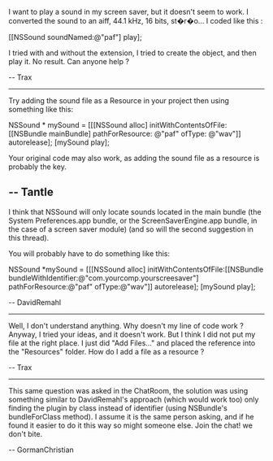 I want to play a sound in my screen saver, but it doesn't seem to work. I converted the sound to an aiff, 44.1 kHz, 16 bits, st�r�o... I coded like this :
    
[[NSSound soundNamed:@"paf"] play];


I tried with and without the extension, I tried to create the object, and then play it. No result. Can anyone help ?

-- Trax

----

Try adding the sound file as a Resource in your project then using something like this:

    
NSSound * mySound = [[[NSSound alloc] initWithContentsOfFile: [[NSBundle mainBundle] pathForResource: @"paf" ofType: @"wav"]] autorelease];
[mySound play];


Your original code may also work, as adding the sound file as a resource is probably the key.

--
Tantle
----

I think that NSSound will only locate sounds located in the main bundle (the System Preferences.app bundle, or the ScreenSaverEngine.app bundle, in the case of a screen saver module) (and so will the second suggestion in this thread).

You will probably have to do something like this: 

NSSound *mySound = [[[NSSound alloc] initWithContentsOfFile:[[NSBundle bundleWithIdentifier:@"com.yourcomp.yourscreesaver"] pathForResource:@"paf" ofType:@"wav"]] autorelease];
[mySound play];

-- DavidRemahl

----

Well, I don't understand anything. Why doesn't my line of code work ? Anyway, I tried your ideas, and it doesn't work. But I think I did not put my file at the right place. I just did "Add Files..." and placed the reference into the "Resources" folder. How do I add a file as a resource ?

-- Trax

----

This same question was asked in the ChatRoom, the solution was using something similar to DavidRemahl's approach (which would work too) only finding the plugin by class instead of identifier (using NSBundle's bundleForClass method). I assume it is the same person asking, and if he found it easier to do it this way so might someone else. Join the chat! we don't bite.

-- GormanChristian
